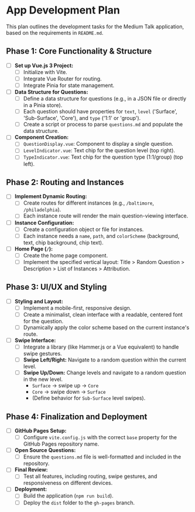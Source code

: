 # App Development Plan

This plan outlines the development tasks for the Medium Talk application, based on the requirements in `README.md`.

## Phase 1: Core Functionality & Structure

- [ ] **Set up Vue.js 3 Project:**
    - [ ] Initialize with Vite.
    - [ ] Integrate Vue Router for routing.
    - [ ] Integrate Pinia for state management.
- [ ] **Data Structure for Questions:**
    - [ ] Define a data structure for questions (e.g., in a JSON file or directly in a Pinia store).
    - [ ] Each question should have properties for `text`, `level` ('Surface', 'Sub-Surface', 'Core'), and `type` ('1:1' or 'group').
    - [ ] Create a script or process to parse `questions.md` and populate the data structure.
- [ ] **Component Creation:**
    - [ ] `QuestionDisplay.vue`: Component to display a single question.
    - [ ] `LevelIndicator.vue`: Text chip for the question level (top right).
    - [ ] `TypeIndicator.vue`: Text chip for the question type (1:1/group) (top left).

## Phase 2: Routing and Instances

- [ ] **Implement Dynamic Routing:**
    - [ ] Create routes for different instances (e.g., `/baltimore`, `/philadelphia`).
    - [ ] Each instance route will render the main question-viewing interface.
- [ ] **Instance Configuration:**
    - [ ] Create a configuration object or file for instances.
    - [ ] Each instance needs a `name`, `path`, and `colorScheme` (background, text, chip background, chip text).
- [ ] **Home Page (`/`):**
    - [ ] Create the home page component.
    - [ ] Implement the specified vertical layout: Title > Random Question > Description > List of Instances > Attribution.

## Phase 3: UI/UX and Styling

- [ ] **Styling and Layout:**
    - [ ] Implement a mobile-first, responsive design.
    - [ ] Create a minimalist, clean interface with a readable, centered font for the question.
    - [ ] Dynamically apply the color scheme based on the current instance's route.
- [ ] **Swipe Interface:**
    - [ ] Integrate a library (like Hammer.js or a Vue equivalent) to handle swipe gestures.
    - [ ] **Swipe Left/Right:** Navigate to a random question within the current level.
    - [ ] **Swipe Up/Down:** Change levels and navigate to a random question in the new level.
        -   `Surface` -> swipe up -> `Core`
        -   `Core` -> swipe down -> `Surface`
        -   (Define behavior for `Sub-Surface` level swipes).

## Phase 4: Finalization and Deployment

- [ ] **GitHub Pages Setup:**
    - [ ] Configure `vite.config.js` with the correct `base` property for the GitHub Pages repository name.
- [ ] **Open Source Questions:**
    - [ ] Ensure the `questions.md` file is well-formatted and included in the repository.
- [ ] **Final Review:**
    - [ ] Test all features, including routing, swipe gestures, and responsiveness on different devices.
- [ ] **Deployment:**
    - [ ] Build the application (`npm run build`).
    - [ ] Deploy the `dist` folder to the `gh-pages` branch.
